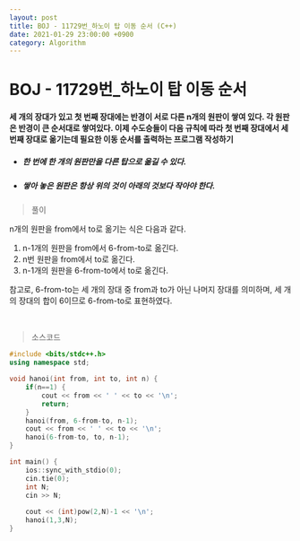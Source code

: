 ```yaml
---
layout: post
title: BOJ - 11729번_하노이 탑 이동 순서 (C++)
date: 2021-01-29 23:00:00 +0900
category: Algorithm
---
```


# BOJ - 11729번_하노이 탑 이동 순서

#### 세 개의 장대가 있고 첫 번째 장대에는 반경이 서로 다른 n개의 원판이 쌓여 있다. 각 원판은 반경이 큰 순서대로 쌓여있다. 이제 수도승들이 다음 규칙에 따라 첫 번째 장대에서 세 번째 장대로 옮기는데 필요한 이동 순서를 출력하는 프로그램 작성하기

- ##### 한 번에 한 개의 원판만을 다른 탑으로 옮길 수 있다.

- #####  쌓아 놓은 원판은 항상 위의 것이 아래의 것보다 작아야 한다.

> 풀이

n개의 원판을 from에서 to로 옮기는 식은 다음과 같다. 

1. n-1개의 원판을 from에서 6-from-to로 옮긴다.
2. n번 원판을 from에서 to로 옮긴다.
3. n-1개의  원판을 6-from-to에서 to로 옮긴다.

참고로, 6-from-to는 세 개의 장대 중 from과 to가 아닌 나머지 장대를 의미하며,  세 개의 장대의 합이 6이므로 6-from-to로 표현하였다.

<br/>

> 소스코드

```c++
#include <bits/stdc++.h>
using namespace std;

void hanoi(int from, int to, int n) {
	if(n==1) {
		cout << from << ' ' << to << '\n';
		return;
	}
	hanoi(from, 6-from-to, n-1);
	cout << from << ' ' << to << '\n';
	hanoi(6-from-to, to, n-1); 
}

int main() {
	ios::sync_with_stdio(0);
	cin.tie(0);
	int N;
	cin >> N;
	
	cout << (int)pow(2,N)-1 << '\n';
	hanoi(1,3,N);
}
```

